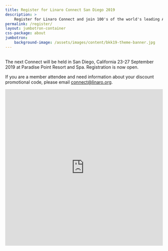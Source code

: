 ```yaml
---
title: Register for Linaro Connect San Diego 2019
description: >
    Register for Linaro Connect and join 100's of the world's leading Arm Open Source engineerings.
permalink: /register/
layout: jumbotron-container
css-package: about
jumbotron:
    background-image: /assets/images/content/bkk19-theme-banner.jpg
---
```

<div class="col-md-12" style="margin-top:30px;" markdown="1">

The next Connect will be held in San Diego, California 23-27 September 2019 at Paradise Point Resort and Spa. Registration is now open. 

If you are a member attendee and need information about your discount promotional code, please email [connect@linaro.org](mailto:connect@linaro.org).

</div>
<iframe src="https://www.eventbrite.co.uk/tickets-external?eid=61310925629&amp;ref=etckt" width="100%" height="500" frameborder="0" marginwidth="5" marginheight="5" scrolling="auto"></iframe>

